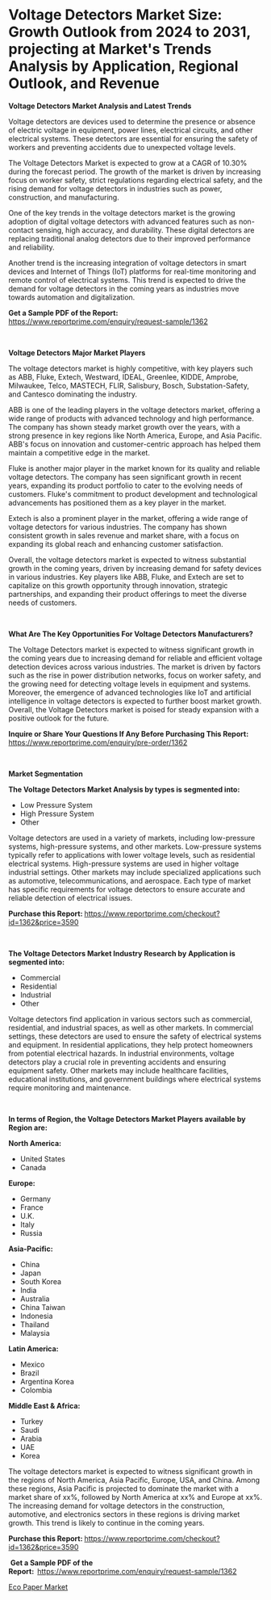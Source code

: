 <p><h1>Voltage Detectors Market Size: Growth Outlook from 2024 to 2031, projecting at Market's Trends Analysis by Application, Regional Outlook, and Revenue</h1></p><p><strong>Voltage Detectors Market Analysis and Latest Trends</strong></p>
<p><p>Voltage detectors are devices used to determine the presence or absence of electric voltage in equipment, power lines, electrical circuits, and other electrical systems. These detectors are essential for ensuring the safety of workers and preventing accidents due to unexpected voltage levels.</p><p>The Voltage Detectors Market is expected to grow at a CAGR of 10.30% during the forecast period. The growth of the market is driven by increasing focus on worker safety, strict regulations regarding electrical safety, and the rising demand for voltage detectors in industries such as power, construction, and manufacturing.</p><p>One of the key trends in the voltage detectors market is the growing adoption of digital voltage detectors with advanced features such as non-contact sensing, high accuracy, and durability. These digital detectors are replacing traditional analog detectors due to their improved performance and reliability.</p><p>Another trend is the increasing integration of voltage detectors in smart devices and Internet of Things (IoT) platforms for real-time monitoring and remote control of electrical systems. This trend is expected to drive the demand for voltage detectors in the coming years as industries move towards automation and digitalization.</p></p>
<p><strong>Get a Sample PDF of the Report:&nbsp;</strong> <a href="https://www.reportprime.com/enquiry/request-sample/1362">https://www.reportprime.com/enquiry/request-sample/1362</a></p>
<p>&nbsp;</p>
<p><strong>Voltage Detectors Major Market Players</strong></p>
<p><p>The voltage detectors market is highly competitive, with key players such as ABB, Fluke, Extech, Westward, IDEAL, Greenlee, KIDDE, Amprobe, Milwaukee, Telco, MASTECH, FLIR, Salisbury, Bosch, Substation-Safety, and Cantesco dominating the industry.</p><p>ABB is one of the leading players in the voltage detectors market, offering a wide range of products with advanced technology and high performance. The company has shown steady market growth over the years, with a strong presence in key regions like North America, Europe, and Asia Pacific. ABB's focus on innovation and customer-centric approach has helped them maintain a competitive edge in the market.</p><p>Fluke is another major player in the market known for its quality and reliable voltage detectors. The company has seen significant growth in recent years, expanding its product portfolio to cater to the evolving needs of customers. Fluke's commitment to product development and technological advancements has positioned them as a key player in the market.</p><p>Extech is also a prominent player in the market, offering a wide range of voltage detectors for various industries. The company has shown consistent growth in sales revenue and market share, with a focus on expanding its global reach and enhancing customer satisfaction.</p><p>Overall, the voltage detectors market is expected to witness substantial growth in the coming years, driven by increasing demand for safety devices in various industries. Key players like ABB, Fluke, and Extech are set to capitalize on this growth opportunity through innovation, strategic partnerships, and expanding their product offerings to meet the diverse needs of customers.</p></p>
<p>&nbsp;</p>
<p><strong>What Are The Key Opportunities For Voltage Detectors Manufacturers?</strong></p>
<p><p>The Voltage Detectors market is expected to witness significant growth in the coming years due to increasing demand for reliable and efficient voltage detection devices across various industries. The market is driven by factors such as the rise in power distribution networks, focus on worker safety, and the growing need for detecting voltage levels in equipment and systems. Moreover, the emergence of advanced technologies like IoT and artificial intelligence in voltage detectors is expected to further boost market growth. Overall, the Voltage Detectors market is poised for steady expansion with a positive outlook for the future.</p></p>
<p><strong>Inquire or Share Your Questions If Any Before Purchasing This Report:</strong> <a href="https://www.reportprime.com/enquiry/pre-order/1362">https://www.reportprime.com/enquiry/pre-order/1362</a></p>
<p>&nbsp;</p>
<p><strong>Market Segmentation</strong></p>
<p><strong>The Voltage Detectors Market Analysis by types is segmented into:</strong></p>
<p><ul><li>Low Pressure System</li><li>High Pressure System</li><li>Other</li></ul></p>
<p><p>Voltage detectors are used in a variety of markets, including low-pressure systems, high-pressure systems, and other markets. Low-pressure systems typically refer to applications with lower voltage levels, such as residential electrical systems. High-pressure systems are used in higher voltage industrial settings. Other markets may include specialized applications such as automotive, telecommunications, and aerospace. Each type of market has specific requirements for voltage detectors to ensure accurate and reliable detection of electrical issues.</p></p>
<p><strong>Purchase this Report:&nbsp;</strong><a href="https://www.reportprime.com/checkout?id=1362&price=3590">https://www.reportprime.com/checkout?id=1362&price=3590</a></p>
<p>&nbsp;</p>
<p><strong>The Voltage Detectors Market Industry Research by Application is segmented into:</strong></p>
<p><ul><li>Commercial</li><li>Residential</li><li>Industrial</li><li>Other</li></ul></p>
<p><p>Voltage detectors find application in various sectors such as commercial, residential, and industrial spaces, as well as other markets. In commercial settings, these detectors are used to ensure the safety of electrical systems and equipment. In residential applications, they help protect homeowners from potential electrical hazards. In industrial environments, voltage detectors play a crucial role in preventing accidents and ensuring equipment safety. Other markets may include healthcare facilities, educational institutions, and government buildings where electrical systems require monitoring and maintenance.</p></p>
<p>&nbsp;</p>
<p><strong>In terms of Region, the Voltage Detectors Market Players available by Region are:</strong></p>
<p>
    <p> <strong> North America: </strong>
        <ul>
            <li>United States</li>
            <li>Canada</li>
        </ul>
        </p> 
    <p> <strong> Europe: </strong>
        <ul>
            <li>Germany</li>
            <li>France</li>
            <li>U.K.</li>
            <li>Italy</li>
            <li>Russia</li>
        </ul>
        </p> 
    <p> <strong> Asia-Pacific: </strong>
        <ul>
            <li>China</li>
            <li>Japan</li>
            <li>South Korea</li>
            <li>India</li>
            <li>Australia</li>
            <li>China Taiwan</li>
            <li>Indonesia</li>
            <li>Thailand</li>
            <li>Malaysia</li>
        </ul>
        </p> 
    <p> <strong> Latin America: </strong>
        <ul>
            <li>Mexico</li>
            <li>Brazil</li>
            <li>Argentina Korea</li>
            <li>Colombia</li>
        </ul>
        </p> 
    <p> <strong> Middle East & Africa: </strong>
        <ul>
            <li>Turkey</li>
            <li>Saudi</li>
            <li>Arabia</li>
            <li>UAE</li>
            <li>Korea</li>
        </ul>
    </p>
    </p>
<p><p>The voltage detectors market is expected to witness significant growth in the regions of North America, Asia Pacific, Europe, USA, and China. Among these regions, Asia Pacific is projected to dominate the market with a market share of xx%, followed by North America at xx% and Europe at xx%. The increasing demand for voltage detectors in the construction, automotive, and electronics sectors in these regions is driving market growth. This trend is likely to continue in the coming years.</p></p>
<p><strong>Purchase this Report: </strong><a href="https://www.reportprime.com/checkout?id=1362&price=3590">https://www.reportprime.com/checkout?id=1362&price=3590</a></p>
<p>&nbsp;<strong>Get a Sample PDF of the Report:&nbsp;&nbsp;</strong><a href="https://www.reportprime.com/enquiry/request-sample/1362">https://www.reportprime.com/enquiry/request-sample/1362</a></p>
<p><strong></strong></p>
<p><p><a href="https://fearless-okapi-6c8.notion.site/Eco-Paper-Market-Challenges-Opportunities-and-Growth-Drivers-and-Major-Market-Players-forecasted--52e0355a267e45db89f9764e2f2d83c4">Eco Paper Market</a></p></p>